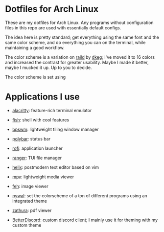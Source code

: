 # Dotfiles for Arch Linux

These are my dotfiles for Arch Linux. Any programs without configuration files in this repo are used with essentially default configs.

The idea here is pretty standard; get everything using the same font and the same color scheme, and do everything you can on the terminal, while maintaining a good workflow.

The color scheme is a variation on [raild](https://github.com/dkeg/crayolo/blob/master/colors/raild) by [dkeg](https://github.com/dkeg/); I've moved it to 16 colors and increased the contrast for greater usability. Maybe I made it better, maybe I mucked it up. Up to you to decide.

The color scheme is set using 

# Applications I use

- [alacritty](https://github.com/baskerville/bspwm): feature-rich terminal emulator

- [fish](https://github.com/fish-shell/fish-shell): shell with cool features

- [bpswm](https://github.com/baskerville/bspwm): lightweight tiling window manager

- [polybar](https://github.com/polybar/polybar): status bar

- [rofi](https://github.com/davatorium/rofi): application launcher

- [ranger](https://github.com/ranger/ranger): TUI file manager

- [helix](https://github.com/helix-editor/helix): postmodern text editor based on vim

- [mpv](https://mpv.io/): lightweight media viewer

- [feh](https://github.com/derf/feh): image viewer

- [pywal](https://github.com/dylanaraps/pywal): set the colorscheme of a ton of different programs using an integrated theme 

- [zathura](https://github.com/pwmt/zathura): pdf viewer

- [BetterDiscord](https://github.com/BetterDiscord/BetterDiscord): custom discord client; I mainly use it for theming with my custom theme
